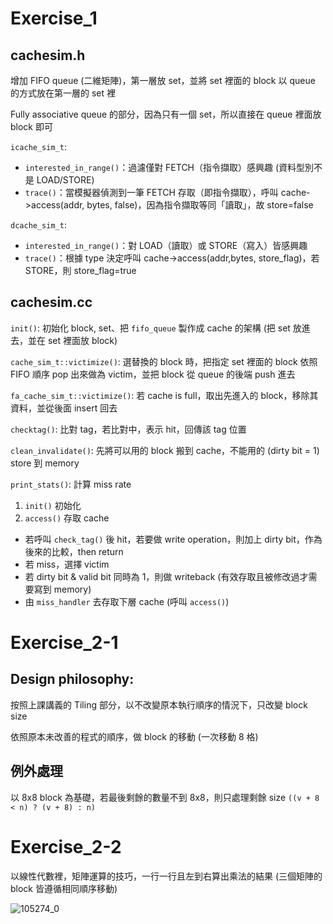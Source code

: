 # Exercise_1

## cachesim.h
增加 FIFO queue (二維矩陣)，第一層放 set，並將 set 裡面的 block 以 queue 的方式放在第一層的 set 裡

Fully associative queue 的部分，因為只有一個 set，所以直接在 queue 裡面放 block 即可

`icache_sim_t`: 
* `interested_in_range()`：過濾僅對 FETCH（指令擷取）感興趣 (資料型別不是 LOAD/STORE)
* `trace()`：當模擬器偵測到一筆 FETCH 存取（即指令擷取），呼叫 cache->access(addr, bytes, false)，因為指令擷取等同「讀取」，故 store=false

`dcache_sim_t`:
* `interested_in_range()`：對 LOAD（讀取）或 STORE（寫入）皆感興趣
* `trace()`：根據 type 決定呼叫 cache->access(addr,bytes, store_flag)，若 STORE，則 store_flag=true

## cachesim.cc
`init()`: 初始化 block, set、把 `fifo_queue` 製作成 cache 的架構 (把 set 放進去，並在 set 裡面放 block)

`cache_sim_t::victimize()`: 選替換的 block 時，把指定 set 裡面的 block 依照 FIFO 順序 pop 出來做為 victim，並把 block 從 queue 的後端 push 進去

`fa_cache_sim_t::victimize()`: 若 cache is full，取出先進入的 block，移除其資料，並從後面 insert 回去

`checktag()`: 比對 tag，若比對中，表示 hit，回傳該 tag 位置

`clean_invalidate()`: 先將可以用的 block 搬到 cache，不能用的 (dirty bit = 1) store 到 memory

`print_stats()`: 計算 miss rate

1. `init()` 初始化
2. `access()` 存取 cache
* 若呼叫 `check_tag()` 後 hit，若要做 write operation，則加上 dirty bit，作為後來的比較，then return
* 若 miss，選擇 victim
* 若 dirty bit & valid bit 同時為 1，則做 writeback (有效存取且被修改過才需要寫到 memory)
* 由 `miss_handler` 去存取下層 cache (呼叫 `access()`)

# Exercise_2-1

## Design philosophy:
按照上課講義的 Tiling 部分，以不改變原本執行順序的情況下，只改變 block size

依照原本未改善的程式的順序，做 block 的移動 (一次移動 8 格)

## 例外處理
以 8x8 block 為基礎，若最後剩餘的數量不到 8x8，則只處理剩餘 size `((v + 8 < n) ? (v + 8) : n)`

# Exercise_2-2
以線性代數裡，矩陣運算的技巧，一行一行且左到右算出乘法的結果 (三個矩陣的 block 皆遵循相同順序移動)

![105274_0](https://hackmd.io/_uploads/S19z7Kcfgx.jpg)
